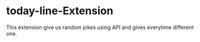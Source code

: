 # today-line-Extension
This extension give us random jokes using API and gives everytime different one.

